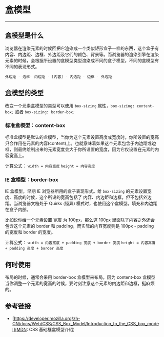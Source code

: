 # 盒模型

---

## 盒模型是什么

浏览器在渲染元素的时候回把它渲染成一个类似矩形盒子一样的东西，这个盒子有内容、内边距、边框、外边距及它们的颜色、背景等。而浏览器的渲染引擎在渲染元素的时候，会根据所设置的盒模型类型渲染成不同的盒子模型，不同的盒模型有不同的表现形式。

`外边距 - 边框- 内边距 - [内容] - 内边距 - 边框 - 外边距`

## 盒模型的类型

改变一个元素盒模型的类型可以使用 `box-sizing` 属性，`box-sizing: content-box;` 或者 `box-sizing: border-box;`

### 标准盒模型：content-box

标准盒模型是默认的盒模型，当你为这个元素设置高度或宽度时，你所设置的宽高只会作用在元素的内容(content)上。也就意味着如果这个元素包含于内边距或边框，则最终绘制出来的元素宽度会大于你所设置的宽度，因为它仅设置在元素的内容宽高上。

计算公式：
  `width = 内容宽度`
  `height = 内容高度`

### IE 盒模型：border-box

IE 盒模型，早期 IE 浏览器所用的盒子表现形式。给 `box-sizing` 的元素设置宽度、高度的时候，这个所设的宽高包括了 内容、内边距和边框，但不包括外边距。当浏览器文档处于 Quirks (怪异) 模式时，也使用这个盒模型。填充和内边距在盒子内部。

比如说你给一个元素设置 宽度 为 100px，那么这 100px 里面除了内容之外还会包含这个元素的 border 和 padding，而实际的内容宽度则是 100px - padding 的宽度和 border 的宽度。

计算公式：
  `width = 内容宽度 + padding 宽度 + border 宽度`
  `height = 内容高度 + padding 高度 + border 高度`

## 何时使用

布局的时候，通常会采用 border-box 盒模型来布局，因为 content-box 盒模型当你调整一个元素的宽高的时候，要时刻注意这个元素的内边距和边框，挺麻烦的。

## 参考链接

- [https://developer.mozilla.org/zh-CN/docs/Web/CSS/CSS_Box_Model/Introduction_to_the_CSS_box_model](MDN: CSS 基础框盒模型介绍)

